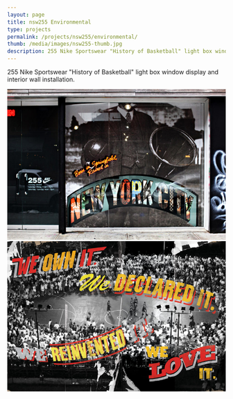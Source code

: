 ```yaml
---
layout: page
title: nsw255 Environmental
type: projects
permalink: /projects/nsw255/environmental/
thumb: /media/images/nsw255-thumb.jpg
description: 255 Nike Sportswear "History of Basketball" light box window display and interior wall installation.
---
```


255 Nike Sportswear "History of Basketball" light box window display and interior wall installation.

![](/media/images/nsw2551.jpg)
![](/media/images/nsw2552.jpg)